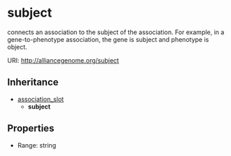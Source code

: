 # subject

connects an association to the subject of the association. For example, in a gene-to-phenotype association, the gene is subject and phenotype is object.

URI: http://alliancegenome.org/subject




## Inheritance

* [association_slot](association_slot.md)
    * **subject**



## Properties

 * Range: string


